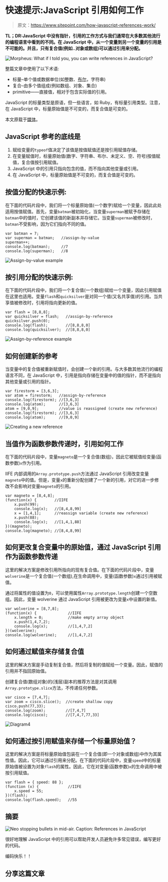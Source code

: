 # 快速提示:JavaScript 引用如何工作

> 原文：<https://www.sitepoint.com/how-javascript-references-work/>

**TL；DR:JavaScript 中没有指针，引用的工作方式与我们通常在大多数其他流行的编程语言中看到的不同。在 JavaScript 中，从一个变量到另一个变量的引用是不可能的。并且，只有复合值(例如..对象或数组)可以通过引用来分配。**

![Morpheus: What if I told you, you can write references in JavaScript?](img/467ae9817a781103b4660e46555acba7.png)

整篇文章中使用了以下术语:

*   标量–单个值或数据单位(如整数、[布尔](https://www.sitepoint.com/boolean-data-type/)，字符串)
*   复合–由多个值组成(例如数组、对象、集合)
*   primitive——直接值，相对于包含实际值的引用。

JavaScript 的标量类型是原语，但一些语言，如 Ruby，有标量引用类型。注意，在 JavaScript 中，标量原始值是不可变的，而复合值是可变的。

本文原载于[媒体](https://medium.com/@naveenkarippai/learning-how-references-work-in-javascript-a066a4e15600#.xcf8lpvzy)。

## JavaScript 参考的底线是

1.  赋给变量的`typeof`值决定了该值是按值赋值还是按引用赋值存储。
2.  在变量赋值时，标量原始值(数字、字符串、布尔、未定义、空、符号)按值赋值，复合值按引用赋值。
3.  JavaScript 中的引用只指向包含的值，而不指向其他变量或引用。
4.  在 JavaScript 中，标量原始值是不可变的，而复合值是可变的。

## 按值分配的快速示例:

在下面的代码片段中，我们将一个标量原始值(一个数字)赋给一个变量，因此此处适用按值赋值。首先，变量`batman`被初始化，当变量`superman`被赋予存储在`batman`中的值时，它创建该值的新副本并存储它。当变量`superman`被修改时，`batman`不受影响，因为它们指向不同的值。

```
var batman = 7;
var superman = batman;   //assign-by-value
superman++;
console.log(batman);     //7
console.log(superman);   //8 
```

![Assign-by-value example](img/edb8afd904e4cfd7f2d1f3014278f742.png)

## 按引用分配的快速示例:

在下面的代码片段中，我们将一个复合值(一个数组)赋给一个变量，因此引用赋值在这里也适用。变量`flash`和`quicksilver`是对同一个值(又名共享值)的引用。当共享值被修改时，引用将指向更新的值。

```
var flash = [8,8,8];
var quicksilver = flash;   //assign-by-reference
quicksilver.push(0);
console.log(flash);        //[8,8,8,0]
console.log(quicksilver);  //[8,8,8,0] 
```

![Assign-by-reference example](img/e444672aef370c7cc85f09768e2299af.png)

## 如何创建新的参考

当变量中的复合值被重新赋值时，会创建一个新的引用。与大多数其他流行的编程语言不同，在 JavaScript 中，引用是指向存储在变量中的值的指针，而不是指向其他变量或引用的指针。

```
var firestorm = [3,6,3];
var atom = firestorm;   //assign-by-reference
console.log(firestorm); //[3,6,3]
console.log(atom);      //[3,6,3]
atom = [9,0,9];         //value is reassigned (create new reference)
console.log(firestorm); //[3,6,3]
console.log(atom);      //[9,0,9] 
```

![Creating a new reference](img/be750e5352c604c220a8b3d53a598fa3.png)

## 当值作为函数参数传递时，引用如何工作

在下面的代码片段中，变量`magneto`是一个复合值(数组)，因此它被赋值给变量(函数参数)`x`作为引用。

IIFE 内部调用的`Array.prototype.push`方法通过 JavaScript 引用改变变量`magneto`中的值。但是，变量`x`的重新分配创建了一个新的引用，对它的进一步修改不会影响对变量`magneto`的引用。

```
var magneto = [8,4,8];
(function(x) {        //IIFE
    x.push(99);
    console.log(x);   //[8,4,8,99]
    x = [1,4,1];      //reassign variable (create new reference)
    x.push(88);
    console.log(x);   //[1,4,1,88]
})(magneto);
console.log(magneto); //[8,4,8,99] 
```

## 如何更改复合变量中的原始值，通过 JavaScript 引用作为函数参数传递

这里的解决方案是修改引用所指向的现有复合值。在下面的代码片段中，变量`wolverine`是一个复合值(一个数组),在生命调用中，变量(函数参数)`x`通过引用被赋值。

通过将属性的值设置为`0`，可以使用属性`Array.prototype.length`创建一个空数组。因此，变量 wolverine 通过 JavaScript 引用被更改为变量`x`中设置的新值。

```
var wolverine = [8,7,8];
(function(x) {              //IIFE
    x.length = 0;           //make empty array object
    x.push(1,4,7,2);
    console.log(x);         //[1,4,7,2]
})(wolverine);
console.log(wolverine);     //[1,4,7,2] 
```

## 如何通过赋值来存储复合值

这里的解决方案是手动复制复合值，然后将复制的值赋给一个变量。因此，赋值的引用并不指回原始值。

创建复合值(数组对象)的(浅层)副本的推荐方法是对其调用`Array.prototype.slice`方法，不传递任何参数。

```
var cisco = [7,4,7];
var zoom = cisco.slice();  //create shallow copy
cisco.push(77,33);
console.log(zoom);         //[7,4,7]
console.log(cisco);        //[7,4,7,77,33] 
```

![Diagram4](img/db4c811b88af7125131a04e3a793041f.png)

## 如何通过按引用赋值来存储一个标量原始值？

这里的解决方案是将标量原始值包装在一个复合值(即一个对象或数组)中作为其属性值。因此，它可以通过引用来分配。在下面的代码片段中，变量`speed`中的标量原始值被设置为对象`flash`的属性。因此，它在对变量(函数参数)`x`的生命调用中被按引用赋值。

```
var flash = { speed: 88 };
(function (x) {             //IIFE
    x.speed = 55;
})(flash);
console.log(flash.speed);   //55 
```

## 摘要

![Neo stopping bullets in mid-air. Caption: References in JavaScript](img/a7a4faa0f207eae40d0a85babb4ef846.png)

很好地理解 JavaScript 中的引用可以帮助开发人员避免许多常见错误，编写更好的代码。

编码快乐！！

## 分享这篇文章